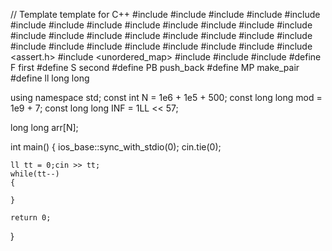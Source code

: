 // Template
template for C++
#include <iostream>
#include <iosfwd>
#include <iomanip>
#include <cstdio>
#include <cstring>
#include <cstdlib>
#include <ctime>
#include <cmath>
#include <cassert>
#include <cctype>
#include <climits>
#include <vector>
#include <bitset>
#include <set>
#include <queue>
#include <stack>
#include <map>
#include <deque>
#include <string>
#include <list>
#include <iterator>
#include <sstream>
#include <complex>
#include <fstream>
#include <functional>
#include <numeric>
#include <utility>
#include <algorithm>
#include <assert.h>
#include <unordered_map>
#include <random>
#include <ctime>
#include <chrono>
#define F first
#define S second
#define PB push_back
#define MP make_pair
#define ll long long

using namespace std;
const int N = 1e6 + 1e5 + 500;
const long long mod = 1e9 + 7;
const long long INF = 1LL << 57;

long long arr[N];


int main()
{
    ios_base::sync_with_stdio(0);
    cin.tie(0);

    ll tt = 0;cin >> tt;
    while(tt--)
    {
        
    }

    return 0;
}
